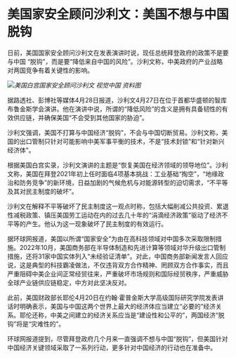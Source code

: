 # 美国家安全顾问沙利文：美国不想与中国脱钩

日前，美国国家安全顾问沙利文在发表演讲时说，现任总统拜登政府的政策不是要与中国
“脱钩”，而是要“降低来自中国的风险”。沙利文称，中美政府的产业战略对两国竞争有着关键性的影响。

![](https://inews.gtimg.com/om_bt/OL33jIayzjQL_Gu_b_r42ZEzqGZhQFNr-FyCpdkA0oinYAA/1000)_美国白宫国家安全顾问沙利文 视觉中国 资料图_

据路透社、彭博社等媒体4月28日报道，沙利文4月27日在位于首都华盛顿的智库布鲁金斯学会演讲。他在演讲中说，所谓的“降低风险”的含义是拥有具备韧性的有效供应链，并确保美国“不会受到其他国家的胁迫”。

沙利文强调，美国不打算与中国经济“脱钩”，不会与中国切断贸易。沙利文称，美国的出口管制只针对可能影响中美军事平衡的技术，不是“技术封锁”和“针对新兴经济体”。

根据美国白宫实录，沙利文演讲的主题是“恢复美国在经济领域的领导地位”。沙利文称，美国在拜登2021年初上任时面临4项基本挑战：工业基础“掏空”，“地缘政治和防务竞争”的新环境，日益加剧的气候危机与对能源转型的迫切需求，“不平等及其对民主制度的破坏”。

沙利文在解释不平等破坏了民主制度这一观点时称，包括大幅削减公共投资、累退性减税政策、镇压美国劳工运动在内的过去几十年的“涓滴经济政策”驱动了经济不平等的产生。他认为这一现象破坏了民主制度的有效运行。

据环球网报道，美国以所谓“国家安全”为由在高科技领域对中国多次采取限制措施。2022年10月，美国商务部在半导体制造和先进计算等领域对华升级出口管制措施，还将31家中国实体列入“未经验证清单”。对此，中国商务部新闻发言人回应说，这是典型的科技霸凌做法，不仅违背双方合作精神、罔顾双方合作事实，而且严重阻碍中美企业间正常经贸往来，严重破坏市场规则和国际经贸秩序，严重威胁全球产业链供应链稳定，中方对此坚决反对。

此前，美国财政部长耶伦4月20日在约翰·霍普金斯大学高级国际研究学院发表讲话时明确表示，美国与中国这两个世界上最大的经济体应当建立“必要的”经济关系。耶伦还称，中美之间建立的经济关系应当是“建设性和公平的”，两国经济“脱钩”将是“灾难性的”。

环球网报道提到，尽管拜登政府几个月来一直强调不想与中国“脱钩”，但美国针对中国经济关键领域采取了一系列行动，更多针对中国经济的行动也在准备中。

